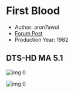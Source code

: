# First Blood

* Author: aron7awol
* [Forum Post](https://www.avsforum.com/threads/bass-eq-for-filtered-movies.2995212/post-57476810)
* Production Year: 1982

## DTS-HD MA 5.1

![img 0](https://i.imgur.com/5Z1OJSo.jpg)

![img 0](https://i.imgur.com/KlMQ60k.png)

